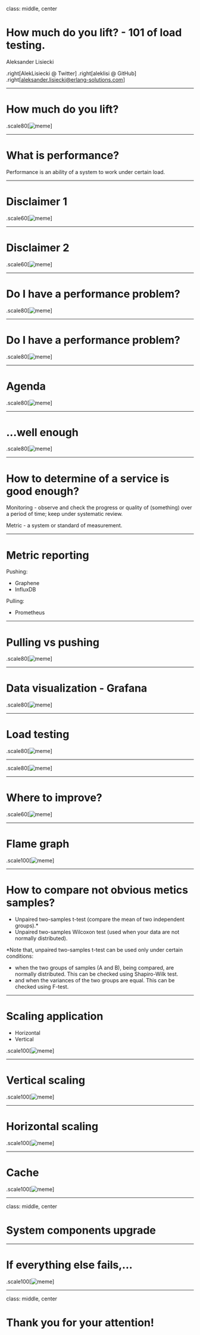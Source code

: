class: middle, center

# How much do you lift? - 101 of load testing.

Aleksander Lisiecki

.right[AlekLisiecki @ Twitter]
.right[aleklisi @ GitHub]
.right[aleksander.lisiecki@erlang-solutions.com]

---
# How much do you lift?

.scale80[![meme](images/spanchbob_lift_meme.png)]

---
# What is performance?

Performance is an ability of a system to work under certain load.

---
# Disclaimer 1

.scale60[![meme](images/works_on_my_computer_meme.jpeg)]

---
# Disclaimer 2

.scale60[![meme](images/deep_water_meme.jpeg)]

---
# Do I have a performance problem?

.scale80[![meme](images/does_it_move_meme.jpeg)]

---
# Do I have a performance problem?

.scale80[![meme](images/decision_tree_1.png)]

---
# Agenda

.scale80[![meme](images/Agenda.png)]

---
# ...well **enough**

.scale80[![meme](images/good_enough_meme.jpeg)]

---
# How to determine of a service is good **enough**?

Monitoring - observe and check the progress or quality of (something) over a period of time; keep under systematic review.

Metric - a system or standard of measurement.

---
# Metric reporting

Pushing:
 - Graphene
 - InfluxDB

Pulling:
 - Prometheus

---
# Pulling vs pushing

.scale80[![meme](images/pull_push_image.jpeg)]

---
# Data visualization - Grafana

.scale80[![meme](images/grafana.jpeg)]

---
# Load testing

.scale80[![meme](images/bridge.webp)]

---

.scale80[![meme](images/erlang_stronger_meme.jpeg)]

---
# Where to improve?
.scale60[![meme](images/dog_search.webp)]

---
# Flame graph
.scale100[![meme](images/sample_flame_graph.svg)]

---
# How to compare not obvious metics samples?

- Unpaired two-samples t-test (compare the mean of two independent groups).*
- Unpaired two-samples Wilcoxon test (used when your data are not normally distributed).

*Note that, unpaired two-samples t-test can be used only under certain conditions:
 - when the two groups of samples (A and B), being compared, are normally distributed. This can be checked using Shapiro-Wilk test.
 - and when the variances of the two groups are equal. This can be checked using F-test.

---
# Scaling application

- Horizontal
- Vertical

.scale100[![meme](images/horizosntal_vs_verical-scaling.png)]

---
# Vertical scaling
.scale100[![meme](images/bigger_computer.jpeg)]

---
# Horizontal scaling
.scale100[![meme](images/dogscience.png)]

---
# Cache
.scale100[![meme](images/cache.png)]

---
class: middle, center
# System components upgrade

---
# If everything else fails,...
.scale100[![meme](images/open-candidates-blog-share.jpg)]

---
class: middle, center
# Thank you for your attention!
